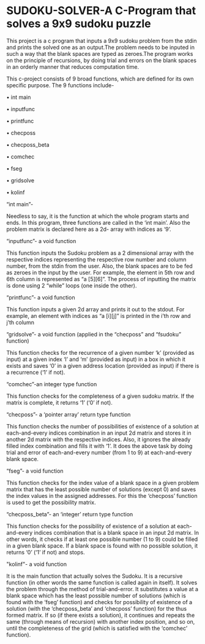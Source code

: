 # SUDOKU-SOLVER-A C-Program that solves a 9x9 sudoku puzzle

This project is a c program that inputs a 9x9 sudoku problem from the stdin and prints the solved one as an output.The problem needs to be inputed in such a way that the blank spaces are typed as zeroes.The program works on the principle of recursions, by doing trial and errors on the blank spaces in an orderly manner that reduces computation time.

This c-project consists of 9 broad functions, which are defined for its own specific purpose. The 9 functions include-

•	int main

•	inputfunc

•	printfunc

•	checposs

•	checposs_beta

•	comchec

•	fseg

•	gridsolve

•	kolinf

“int main”-
          
   Needless to say, it is the function at which the whole program starts and ends. In this program, three functions are called in the ‘int main’. Also the problem matrix is declared here as a 2d- array with indices as ‘9’.

“inputfunc”- a void function
           
   This function inputs the Sudoku problem as a 2 dimensional array with the respective indices representing the respective row number and column number, from the stdin from the user. Also, the blank spaces are to be fed as zeroes in the input by the user.  For example, the element in 5th row and 6th column is represented as “a [5][6]”.
        The process of inputting the matrix is done using 2 “while” loops (one inside the other). 
        
“printfunc”- a void function
           
   This function inputs a given 2d array and prints it out to the stdout. For example, an element with indices as “a [i][j]” is printed in the i’th row and j’th column
       
 “gridsolve”- a void function (applied in the “checposs” and “fsudoku” function)
          
   This function checks for the recurrence of a given number ‘k’ (provided as input) at a given index ‘l’ and ‘m’ (provided as input) in a box in which it exists and saves ‘0’ in a given address location (provided as input) if there is a recurrence (‘1’ if not). 
          
“comchec”-an integer type function
        
   This function checks for the completeness of a given sudoku matrix. If the matrix is complete, it returns ‘1’ (‘0’ if not).
           
“checposs”- a ‘pointer array’ return type function
             
   This function checks the number of possibilities of existence of a solution at each-and-every indices combination in an input 2d matrix and stores it in another 2d matrix with the respective indices. Also, it ignores the already filled index combination and fills it with ‘1’. 
         It does the above task by doing trial and error of each-and-every number (from 1 to 9) at each-and-every blank space.
      
“fseg”- a void function
           
   This function checks for the index value of a blank space in a given problem matrix that has the least possible number of solutions (except 0) and saves the index values in the assigned addresses. For this the ‘checposs’ function is used to get the possibility matrix. 

“checposs_beta”- an ‘integer’ return type function
          
   This function checks for the possibility of existence of a solution at each-and-every indices combination that is a blank space in an input 2d matrix. In other words, it checks if at least one possible number (1 to 9) could be filled in a given blank space. If a blank space is found with no possible solution, it returns ‘0’ (‘1’ if not) and stops.
          
"kolinf"- a void function
        
   It is the main function that actually solves the Sudoku. It is a recursive function (in other words the same function is called again in itself). 
      It solves the problem through the method of trial-and-error. It substitutes a value at a blank space which has the least possible number of solutions (which is found with the ‘fseg’ function) and checks for possibility of existence of a solution (with the ‘checposs_beta’ and ‘checposs’ function) for the thus formed matrix. If so (if there exists a solution), it continues and repeats the same (through means of recursion) with another index position, and so on, until the completeness of the grid (which is satisfied with the ‘comchec’ function). 


          
          



